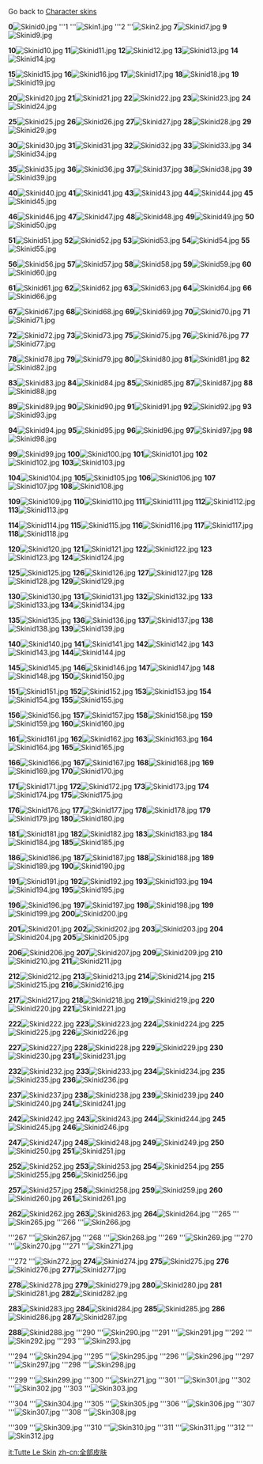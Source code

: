Go back to [Character skins](/docs/character_skins.md "wikilink")

**0**![Skinid0.jpg](/images/skinid0.jpg) '''1 '''![Skin1.jpg](/images/skin1.jpg) '''2 '''![Skin2.jpg](/images/skin2.jpg) **7**![Skinid7.jpg](/images/skinid7.jpg) **9**![Skinid9.jpg](/images/skinid9.jpg)

**10**![Skinid10.jpg](/images/skinid10.jpg) **11**![Skinid11.jpg](/images/skinid11.jpg) **12**![Skinid12.jpg](/images/skinid12.jpg) **13**![Skinid13.jpg](/images/skinid13.jpg) **14**![Skinid14.jpg](/images/skinid14.jpg)

**15**![Skinid15.jpg](/images/skinid15.jpg) **16**![Skinid16.jpg](/images/skinid16.jpg) **17**![Skinid17.jpg](/images/skinid17.jpg) **18**![Skinid18.jpg](/images/skinid18.jpg) **19**![Skinid19.jpg](/images/skinid19.jpg)

**20**![Skinid20.jpg](/images/skinid20.jpg) **21**![Skinid21.jpg](/images/skinid21.jpg) **22**![Skinid22.jpg](/images/skinid22.jpg) **23**![Skinid23.jpg](/images/skinid23.jpg) **24**![Skinid24.jpg](/images/skinid24.jpg)

**25**![Skinid25.jpg](/images/skinid25.jpg) **26**![Skinid26.jpg](/images/skinid26.jpg) **27**![Skinid27.jpg](/images/skinid27.jpg) **28**![Skinid28.jpg](/images/skinid28.jpg) **29**![Skinid29.jpg](/images/skinid29.jpg)

**30**![Skinid30.jpg](/images/skinid30.jpg) **31**![Skinid31.jpg](/images/skinid31.jpg) **32**![Skinid32.jpg](/images/skinid32.jpg) **33**![Skinid33.jpg](/images/skinid33.jpg) **34**![Skinid34.jpg](/images/skinid34.jpg)

**35**![Skinid35.jpg](/images/skinid35.jpg) **36**![Skinid36.jpg](/images/skinid36.jpg) **37**![Skinid37.jpg](/images/skinid37.jpg) **38**![Skinid38.jpg](/images/skinid38.jpg) **39**![Skinid39.jpg](/images/skinid39.jpg)

**40**![Skinid40.jpg](/images/skinid40.jpg) **41**![Skinid41.jpg](/images/skinid41.jpg) **43**![Skinid43.jpg](/images/skinid43.jpg) **44**![Skinid44.jpg](/images/skinid44.jpg) **45**![Skinid45.jpg](/images/skinid45.jpg)

**46**![Skinid46.jpg](/images/skinid46.jpg) **47**![Skinid47.jpg](/images/skinid47.jpg) **48**![Skinid48.jpg](/images/skinid48.jpg) **49**![Skinid49.jpg](/images/skinid49.jpg) **50**![Skinid50.jpg](/images/skinid50.jpg)

**51**![Skinid51.jpg](/images/skinid51.jpg) **52**![Skinid52.jpg](/images/skinid52.jpg) **53**![Skinid53.jpg](/images/skinid53.jpg) **54**![Skinid54.jpg](/images/skinid54.jpg) **55**![Skinid55.jpg](/images/skinid55.jpg)

**56**![Skinid56.jpg](/images/skinid56.jpg) **57**![Skinid57.jpg](/images/skinid57.jpg) **58**![Skinid58.jpg](/images/skinid58.jpg) **59**![Skinid59.jpg](/images/skinid59.jpg) **60**![Skinid60.jpg](/images/skinid60.jpg)

**61**![Skinid61.jpg](/images/skinid61.jpg) **62**![Skinid62.jpg](/images/skinid62.jpg) **63**![Skinid63.jpg](/images/skinid63.jpg) **64**![Skinid64.jpg](/images/skinid64.jpg) **66**![Skinid66.jpg](/images/skinid66.jpg)

**67**![Skinid67.jpg](/images/skinid67.jpg) **68**![Skinid68.jpg](/images/skinid68.jpg) **69**![Skinid69.jpg](/images/skinid69.jpg) **70**![Skinid70.jpg](/images/skinid70.jpg) **71**![Skinid71.jpg](/images/skinid71.jpg)

**72**![Skinid72.jpg](/images/skinid72.jpg) **73**![Skinid73.jpg](/images/skinid73.jpg) **75**![Skinid75.jpg](/images/skinid75.jpg) **76**![Skinid76.jpg](/images/skinid76.jpg) **77**![Skinid77.jpg](/images/skinid77.jpg)

**78**![Skinid78.jpg](/images/skinid78.jpg) **79**![Skinid79.jpg](/images/skinid79.jpg) **80**![Skinid80.jpg](/images/skinid80.jpg) **81**![Skinid81.jpg](/images/skinid81.jpg) **82**![Skinid82.jpg](/images/skinid82.jpg)

**83**![Skinid83.jpg](/images/skinid83.jpg) **84**![Skinid84.jpg](/images/skinid84.jpg) **85**![Skinid85.jpg](/images/skinid85.jpg) **87**![Skinid87.jpg](/images/skinid87.jpg) **88**![Skinid88.jpg](/images/skinid88.jpg)

**89**![Skinid89.jpg](/images/skinid89.jpg) **90**![Skinid90.jpg](/images/skinid90.jpg) **91**![Skinid91.jpg](/images/skinid91.jpg) **92**![Skinid92.jpg](/images/skinid92.jpg) **93**![Skinid93.jpg](/images/skinid93.jpg)

**94**![Skinid94.jpg](/images/skinid94.jpg) **95**![Skinid95.jpg](/images/skinid95.jpg) **96**![Skinid96.jpg](/images/skinid96.jpg) **97**![Skinid97.jpg](/images/skinid97.jpg) **98**![Skinid98.jpg](/images/skinid98.jpg)

**99**![Skinid99.jpg](/images/skinid99.jpg) **100**![Skinid100.jpg](/images/skinid100.jpg) **101**![Skinid101.jpg](/images/skinid101.jpg) **102**![Skinid102.jpg](/images/skinid102.jpg) **103**![Skinid103.jpg](/images/skinid103.jpg)

**104**![Skinid104.jpg](/images/skinid104.jpg) **105**![Skinid105.jpg](/images/skinid105.jpg) **106**![Skinid106.jpg](/images/skinid106.jpg) **107**![Skinid107.jpg](/images/skinid107.jpg) **108**![Skinid108.jpg](/images/skinid108.jpg)

**109**![Skinid109.jpg](/images/skinid109.jpg) **110**![Skinid110.jpg](/images/skinid110.jpg) **111**![Skinid111.jpg](/images/skinid111.jpg) **112**![Skinid112.jpg](/images/skinid112.jpg) **113**![Skinid113.jpg](/images/skinid113.jpg)

**114**![Skinid114.jpg](/images/skinid114.jpg) **115**![Skinid115.jpg](/images/skinid115.jpg) **116**![Skinid116.jpg](/images/skinid116.jpg) **117**![Skinid117.jpg](/images/skinid117.jpg) **118**![Skinid118.jpg](/images/skinid118.jpg)

**120**![Skinid120.jpg](/images/skinid120.jpg) **121**![Skinid121.jpg](/images/skinid121.jpg) **122**![Skinid122.jpg](/images/skinid122.jpg) **123**![Skinid123.jpg](/images/skinid123.jpg) **124**![Skinid124.jpg](/images/skinid124.jpg)

**125**![Skinid125.jpg](/images/skinid125.jpg) **126**![Skinid126.jpg](/images/skinid126.jpg) **127**![Skinid127.jpg](/images/skinid127.jpg) **128**![Skinid128.jpg](/images/skinid128.jpg) **129**![Skinid129.jpg](/images/skinid129.jpg)

**130**![Skinid130.jpg](/images/skinid130.jpg) **131**![Skinid131.jpg](/images/skinid131.jpg) **132**![Skinid132.jpg](/images/skinid132.jpg) **133**![Skinid133.jpg](/images/skinid133.jpg) **134**![Skinid134.jpg](/images/skinid134.jpg)

**135**![Skinid135.jpg](/images/skinid135.jpg) **136**![Skinid136.jpg](/images/skinid136.jpg) **137**![Skinid137.jpg](/images/skinid137.jpg) **138**![Skinid138.jpg](/images/skinid138.jpg) **139**![Skinid139.jpg](/images/skinid139.jpg)

**140**![Skinid140.jpg](/images/skinid140.jpg) **141**![Skinid141.jpg](/images/skinid141.jpg) **142**![Skinid142.jpg](/images/skinid142.jpg) **143**![Skinid143.jpg](/images/skinid143.jpg) **144**![Skinid144.jpg](/images/skinid144.jpg)

**145**![Skinid145.jpg](/images/skinid145.jpg) **146**![Skinid146.jpg](/images/skinid146.jpg) **147**![Skinid147.jpg](/images/skinid147.jpg) **148**![Skinid148.jpg](/images/skinid148.jpg) **150**![Skinid150.jpg](/images/skinid150.jpg)

**151**![Skinid151.jpg](/images/skinid151.jpg) **152**![Skinid152.jpg](/images/skinid152.jpg) **153**![Skinid153.jpg](/images/skinid153.jpg) **154**![Skinid154.jpg](/images/skinid154.jpg) **155**![Skinid155.jpg](/images/skinid155.jpg)

**156**![Skinid156.jpg](/images/skinid156.jpg) **157**![Skinid157.jpg](/images/skinid157.jpg) **158**![Skinid158.jpg](/images/skinid158.jpg) **159**![Skinid159.jpg](/images/skinid159.jpg) **160**![Skinid160.jpg](/images/skinid160.jpg)

**161**![Skinid161.jpg](/images/skinid161.jpg) **162**![Skinid162.jpg](/images/skinid162.jpg) **163**![Skinid163.jpg](/images/skinid163.jpg) **164**![Skinid164.jpg](/images/skinid164.jpg) **165**![Skinid165.jpg](/images/skinid165.jpg)

**166**![Skinid166.jpg](/images/skinid166.jpg) **167**![Skinid167.jpg](/images/skinid167.jpg) **168**![Skinid168.jpg](/images/skinid168.jpg) **169**![Skinid169.jpg](/images/skinid169.jpg) **170**![Skinid170.jpg](/images/skinid170.jpg)

**171**![Skinid171.jpg](/images/skinid171.jpg) **172**![Skinid172.jpg](/images/skinid172.jpg) **173**![Skinid173.jpg](/images/skinid173.jpg) **174**![Skinid174.jpg](/images/skinid174.jpg) **175**![Skinid175.jpg](/images/skinid175.jpg)

**176**![Skinid176.jpg](/images/skinid176.jpg) **177**![Skinid177.jpg](/images/skinid177.jpg) **178**![Skinid178.jpg](/images/skinid178.jpg) **179**![Skinid179.jpg](/images/skinid179.jpg) **180**![Skinid180.jpg](/images/skinid180.jpg)

**181**![Skinid181.jpg](/images/skinid181.jpg) **182**![Skinid182.jpg](/images/skinid182.jpg) **183**![Skinid183.jpg](/images/skinid183.jpg) **184**![Skinid184.jpg](/images/skinid184.jpg) **185**![Skinid185.jpg](/images/skinid185.jpg)

**186**![Skinid186.jpg](/images/skinid186.jpg) **187**![Skinid187.jpg](/images/skinid187.jpg) **188**![Skinid188.jpg](/images/skinid188.jpg) **189**![Skinid189.jpg](/images/skinid189.jpg) **190**![Skinid190.jpg](/images/skinid190.jpg)

**191**![Skinid191.jpg](/images/skinid191.jpg) **192**![Skinid192.jpg](/images/skinid192.jpg) **193**![Skinid193.jpg](/images/skinid193.jpg) **194**![Skinid194.jpg](/images/skinid194.jpg) **195**![Skinid195.jpg](/images/skinid195.jpg)

**196**![Skinid196.jpg](/images/skinid196.jpg) **197**![Skinid197.jpg](/images/skinid197.jpg) **198**![Skinid198.jpg](/images/skinid198.jpg) **199**![Skinid199.jpg](/images/skinid199.jpg) **200**![Skinid200.jpg](/images/skinid200.jpg)

**201**![Skinid201.jpg](/images/skinid201.jpg) **202**![Skinid202.jpg](/images/skinid202.jpg) **203**![Skinid203.jpg](/images/skinid203.jpg) **204**![Skinid204.jpg](/images/skinid204.jpg) **205**![Skinid205.jpg](/images/skinid205.jpg)

**206**![Skinid206.jpg](/images/skinid206.jpg) **207**![Skinid207.jpg](/images/skinid207.jpg) **209**![Skinid209.jpg](/images/skinid209.jpg) **210**![Skinid210.jpg](/images/skinid210.jpg) **211**![Skinid211.jpg](/images/skinid211.jpg)

**212**![Skinid212.jpg](/images/skinid212.jpg) **213**![Skinid213.jpg](/images/skinid213.jpg) **214**![Skinid214.jpg](/images/skinid214.jpg) **215**![Skinid215.jpg](/images/skinid215.jpg) **216**![Skinid216.jpg](/images/skinid216.jpg)

**217**![Skinid217.jpg](/images/skinid217.jpg) **218**![Skinid218.jpg](/images/skinid218.jpg) **219**![Skinid219.jpg](/images/skinid219.jpg) **220**![Skinid220.jpg](/images/skinid220.jpg) **221**![Skinid221.jpg](/images/skinid221.jpg)

**222**![Skinid222.jpg](/images/skinid222.jpg) **223**![Skinid223.jpg](/images/skinid223.jpg) **224**![Skinid224.jpg](/images/skinid224.jpg) **225**![Skinid225.jpg](/images/skinid225.jpg) **226**![Skinid226.jpg](/images/skinid226.jpg)

**227**![Skinid227.jpg](/images/skinid227.jpg) **228**![Skinid228.jpg](/images/skinid228.jpg) **229**![Skinid229.jpg](/images/skinid229.jpg) **230**![Skinid230.jpg](/images/skinid230.jpg) **231**![Skinid231.jpg](/images/skinid231.jpg)

**232**![Skinid232.jpg](/images/skinid232.jpg) **233**![Skinid233.jpg](/images/skinid233.jpg) **234**![Skinid234.jpg](/images/skinid234.jpg) **235**![Skinid235.jpg](/images/skinid235.jpg) **236**![Skinid236.jpg](/images/skinid236.jpg)

**237**![Skinid237.jpg](/images/skinid237.jpg) **238**![Skinid238.jpg](/images/skinid238.jpg) **239**![Skinid239.jpg](/images/skinid239.jpg) **240**![Skinid240.jpg](/images/skinid240.jpg) **241**![Skinid241.jpg](/images/skinid241.jpg)

**242**![Skinid242.jpg](/images/skinid242.jpg) **243**![Skinid243.jpg](/images/skinid243.jpg) **244**![Skinid244.jpg](/images/skinid244.jpg) **245**![Skinid245.jpg](/images/skinid245.jpg) **246**![Skinid246.jpg](/images/skinid246.jpg)

**247**![Skinid247.jpg](/images/skinid247.jpg) **248**![Skinid248.jpg](/images/skinid248.jpg) **249**![Skinid249.jpg](/images/skinid249.jpg) **250**![Skinid250.jpg](/images/skinid250.jpg) **251**![Skinid251.jpg](/images/skinid251.jpg)

**252**![Skinid252.jpg](/images/skinid252.jpg) **253**![Skinid253.jpg](/images/skinid253.jpg) **254**![Skinid254.jpg](/images/skinid254.jpg) **255**![Skinid255.jpg](/images/skinid255.jpg) **256**![Skinid256.jpg](/images/skinid256.jpg)

**257**![Skinid257.jpg](/images/skinid257.jpg) **258**![Skinid258.jpg](/images/skinid258.jpg) **259**![Skinid259.jpg](/images/skinid259.jpg) **260**![Skinid260.jpg](/images/skinid260.jpg) **261**![Skinid261.jpg](/images/skinid261.jpg)

**262**![Skinid262.jpg](/images/skinid262.jpg) **263**![Skinid263.jpg](/images/skinid263.jpg) **264**![Skinid264.jpg](/images/skinid264.jpg) '''265 '''![Skin265.jpg](/images/skin265.jpg) '''266 '''![Skin266.jpg](/images/skin266.jpg)

'''267 '''![Skin267.jpg](/images/skin267.jpg) '''268 '''![Skin268.jpg](/images/skin268.jpg) '''269 '''![Skin269.jpg](/images/skin269.jpg) '''270 '''![Skin270.jpg](/images/skin270.jpg) '''271 '''![Skin271.jpg](/images/skin271.jpg)

'''272 '''![Skin272.jpg](/images/skin272.jpg) **274**![Skinid274.jpg](/images/skinid274.jpg) **275**![Skinid275.jpg](/images/skinid275.jpg) **276**![Skinid276.jpg](/images/skinid276.jpg) **277**![Skinid277.jpg](/images/skinid277.jpg)

**278**![Skinid278.jpg](/images/skinid278.jpg) **279**![Skinid279.jpg](/images/skinid279.jpg) **280**![Skinid280.jpg](/images/skinid280.jpg) **281**![Skinid281.jpg](/images/skinid281.jpg) **282**![Skinid282.jpg](/images/skinid282.jpg)

**283**![Skinid283.jpg](/images/skinid283.jpg) **284**![Skinid284.jpg](/images/skinid284.jpg) **285**![Skinid285.jpg](/images/skinid285.jpg) **286**![Skinid286.jpg](/images/skinid286.jpg) **287**![Skinid287.jpg](/images/skinid287.jpg)

**288**![Skinid288.jpg](/images/skinid288.jpg) '''290 '''![Skin290.jpg](/images/skin290.jpg) '''291 '''![Skin291.jpg](/images/skin291.jpg) '''292 '''![Skin292.jpg](/images/skin292.jpg) '''293 '''![Skin293.jpg](/images/skin293.jpg)

'''294 '''![Skin294.jpg](/images/skin294.jpg) '''295 '''![Skin295.jpg](/images/skin295.jpg) '''296 '''![Skin296.jpg](/images/skin296.jpg) '''297 '''![Skin297.jpg](/images/skin297.jpg) '''298 '''![Skin298.jpg](/images/skin298.jpg)

'''299 '''![Skin299.jpg](/images/skin299.jpg) '''300 '''![Skin271.jpg](/images/skin271.jpg) '''301 '''![Skin301.jpg](/images/skin301.jpg) '''302 '''![Skin302.jpg](/images/skin302.jpg) '''303 '''![Skin303.jpg](/images/skin303.jpg)

'''304 '''![Skin304.jpg](/images/skin304.jpg) '''305 '''![Skin305.jpg](/images/skin305.jpg) '''306 '''![Skin306.jpg](/images/skin306.jpg) '''307 '''![Skin307.jpg](/images/skin307.jpg) '''308 '''![Skin308.jpg](/images/skin308.jpg)

'''309 '''![Skin309.jpg](/images/skin309.jpg) '''310 '''![Skin310.jpg](/images/skin310.jpg) '''311 '''![Skin311.jpg](/images/skin311.jpg) '''312 '''![Skin312.jpg](/images/skin312.jpg)

[it:Tutte Le Skin](/docs/it:tutte_le_skin.md "wikilink") [zh-cn:全部皮肤](/zh-cn:全部皮肤.md "wikilink")

